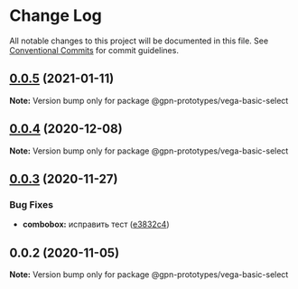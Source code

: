 # Change Log

All notable changes to this project will be documented in this file.
See [Conventional Commits](https://conventionalcommits.org) for commit guidelines.

## [0.0.5](https://github.com/gpn-prototypes/vega-ui/compare/@gpn-prototypes/vega-basic-select@0.0.4...@gpn-prototypes/vega-basic-select@0.0.5) (2021-01-11)

**Note:** Version bump only for package @gpn-prototypes/vega-basic-select





## [0.0.4](https://github.com/gpn-prototypes/vega-ui/compare/@gpn-prototypes/vega-basic-select@0.0.3...@gpn-prototypes/vega-basic-select@0.0.4) (2020-12-08)

**Note:** Version bump only for package @gpn-prototypes/vega-basic-select





## [0.0.3](https://github.com/gpn-prototypes/vega-ui/compare/@gpn-prototypes/vega-basic-select@0.0.2...@gpn-prototypes/vega-basic-select@0.0.3) (2020-11-27)


### Bug Fixes

* **combobox:** исправить тест ([e3832c4](https://github.com/gpn-prototypes/vega-ui/commit/e3832c488312ce48347e8602a08c081b6925a8e7))





## 0.0.2 (2020-11-05)

**Note:** Version bump only for package @gpn-prototypes/vega-basic-select
